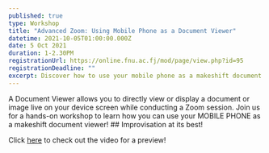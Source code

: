 ```yaml
---
published: true
type: Workshop
title: "Advanced Zoom: Using Mobile Phone as a Document Viewer"
datetime: 2021-10-05T01:00:00.000Z
date: 5 Oct 2021
duration: 1-2.30PM
registrationUrl: https://online.fnu.ac.fj/mod/page/view.php?id=95
registrationDeadline: ""
excerpt: Discover how to use your mobile phone as a makeshift document viewer during Zoom sessions in our hands-on workshop, showcasing improvisation at its best!
---
```


A Document Viewer allows you to directly view or display a document or image live on your device screen while conducting a Zoom session. Join us for a hands-on workshop to learn how you can use your MOBILE PHONE as a makeshift document viewer! ## Improvisation at its best!

Click [here](https://www.youtube.com/watch?v=GqERjSan04A&ab_channel=WisdomCommunityofPasifikaTeachers) to check out the video for a preview!
